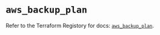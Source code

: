# `aws_backup_plan`

Refer to the Terraform Registory for docs: [`aws_backup_plan`](https://registry.terraform.io/providers/hashicorp/aws/5.19.0/docs/resources/backup_plan).
